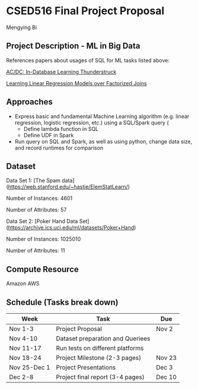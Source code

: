 # CSED516 Final Project Proposal
Mengying Bi

## Project Description - ML in Big Data

 

References papers about usages of SQL for ML tasks listed above:

[AC/DC: In-Database Learning Thunderstruck](https://dl.acm.org/citation.cfm?doid=3209889.3209896 )

[Learning Linear Regression Models over Factorized Joins](https://dl.acm.org/citation.cfm?doid=2882903.2882939)

## Approaches 
- Express basic and fundamental Machine Learning algorithm (e.g. linear regression, logistic regression, etc.) using a SQL/Spark query (
    - Define lambda function in SQL
    - Define UDF in Spark
- Run query on SQL and Spark, as well as using python, change data size, and record runtimes for comparison

## Dataset
Data Set 1: [The Spam data] (https://web.stanford.edu/~hastie/ElemStatLearn/)

Number of Instances: 4601

Number of Attributes: 57

Data Set 2: [Poker Hand Data Set] (https://archive.ics.uci.edu/ml/datasets/Poker+Hand)

Number of Instances: 1025010

Number of Attributes: 11


## Compute Resource
Amazon AWS

## Schedule (Tasks break down)

| Week | Task | Due |
|------|------|-----|
|Nov 1-3|Project Proposal| Nov 2|
|Nov 4-10|Dataset preparation and Queriees| |
|Nov 11-17|Run tests on different platforms| |
|Nov 18-24|Project Milestone (2-3 pages)|Nov 23|
|Nov 25-Dec 1|Project Presentations|Dec 3|
|Dec 2-8|Project final report (3-4 pages)|Dec 10|